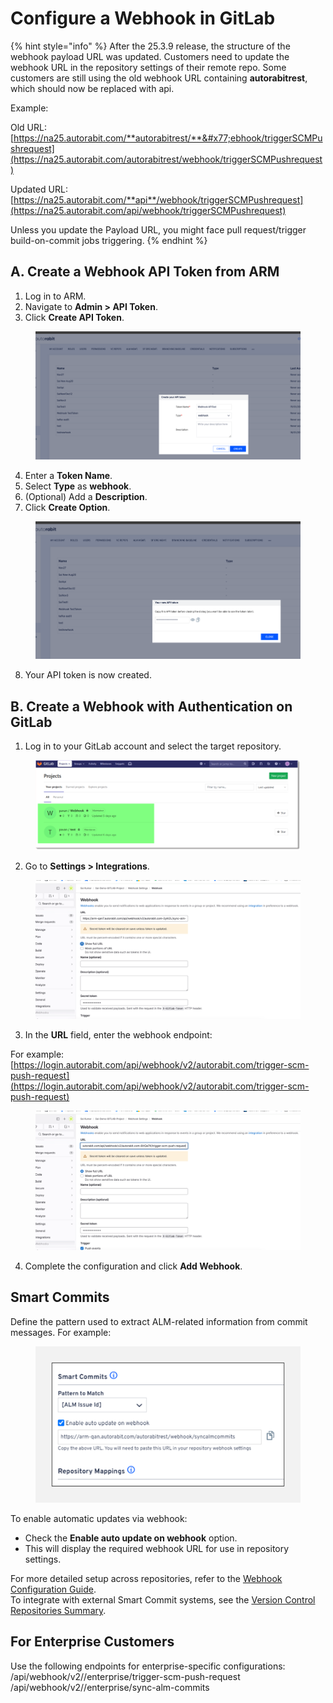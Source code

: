 # Configure a Webhook in GitLab

{% hint style="info" %}
After the 25.3.9 release, the structure of the webhook payload URL was updated. Customers need to update the webhook URL in the repository settings of their remote repo. Some customers are still using the old webhook URL containing **autorabitrest**, which should now be replaced with api.

Example:

Old URL: [https://na25.autorabit.com/**autorabitrest/**&#x77;ebhook/triggerSCMPushrequest](https://na25.autorabit.com/autorabitrest/webhook/triggerSCMPushrequest)

Updated URL: [https://na25.autorabit.com/**api**/webhook/triggerSCMPushrequest](https://na25.autorabit.com/api/webhook/triggerSCMPushrequest)

Unless you update the Payload URL, you might face pull request/trigger build-on-commit jobs triggering.
{% endhint %}

## A. Create a Webhook API Token from ARM

1. Log in to ARM.
2. Navigate to **Admin > API Token**.
3. Click **Create API Token**.

<figure><img src="../../../../../.gitbook/assets/image (974).png" alt=""><figcaption></figcaption></figure>

4. Enter a **Token Name**.
5. Select **Type** as **webhook**.
6. (Optional) Add a **Description**.
7. Click **Create Option**.

<figure><img src="../../../../../.gitbook/assets/image (975).png" alt=""><figcaption></figcaption></figure>

8. Your API token is now created.

## B. Create a Webhook with Authentication on GitLab

1. Log in to your GitLab account and select the target repository.

<figure><img src="../../../../../.gitbook/assets/image (976).png" alt=""><figcaption></figcaption></figure>

2. Go to **Settings > Integrations**.

<figure><img src="../../../../../.gitbook/assets/image (977).png" alt=""><figcaption></figcaption></figure>

3. In the **URL** field, enter the webhook endpoint:

For example:\
[https://login.autorabit.com/api/webhook/v2/autorabit.com/trigger-scm-push-request](https://login.autorabit.com/api/webhook/v2/autorabit.com/trigger-scm-push-request)

<figure><img src="../../../../../.gitbook/assets/image (978).png" alt=""><figcaption></figcaption></figure>

4. Complete the configuration and click **Add Webhook**.

## Smart Commits

Define the pattern used to extract ALM-related information from commit messages. For example:

<figure><img src="../../../../../.gitbook/assets/image (979).png" alt=""><figcaption></figcaption></figure>

To enable automatic updates via webhook:

* Check the **Enable auto update on webhook** option.
* This will display the required webhook URL for use in repository settings.

For more detailed setup across repositories, refer to the [Webhook Configuration Guide](file://product-guides/arm/arm-features/webhooks).\
To integrate with external Smart Commit systems, see the [Version Control Repositories Summary](file://product-guides/arm/arm-features/version-control/introduction-to-version-control/version-control-repositories-summary).

## For Enterprise Customers

Use the following endpoints for enterprise-specific configurations: /api/webhook/v2//enterprise/trigger-scm-push-request /api/webhook/v2//enterprise/sync-alm-commits
